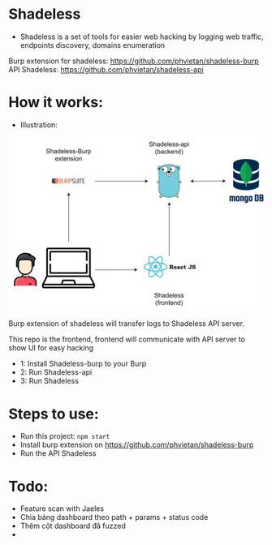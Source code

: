 # Shadeless

-	Shadeless is a set of tools for easier web hacking by logging web traffic, endpoints discovery, domains enumeration

Burp extension for shadeless: https://github.com/phvietan/shadeless-burp
API Shadeless: https://github.com/phvietan/shadeless-api

# How it works:

- Illustration:

<img src="./docs/shadeless.png">

Burp extension of shadeless will transfer logs to Shadeless API server.

This repo is the frontend, frontend will communicate with API server to show UI for easy hacking

- 1: Install Shadeless-burp to your Burp
- 2: Run Shadeless-api
- 3: Run Shadeless

# Steps to use:

- Run this project: `npm start`
- Install burp extension on https://github.com/phvietan/shadeless-burp
- Run the API Shadeless

# Todo:

- Feature scan with Jaeles
- Chia bảng dashboard theo path + params + status code
- Thêm cột dashboard đã fuzzed
- 
